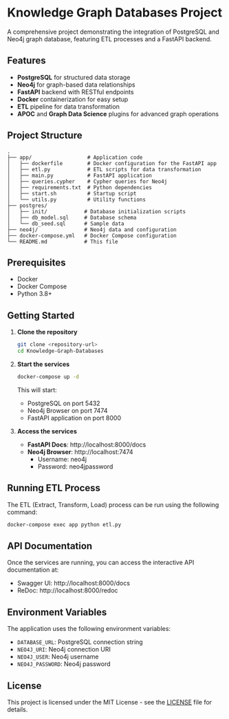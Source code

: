 # Knowledge Graph Databases Project

A comprehensive project demonstrating the integration of PostgreSQL and Neo4j graph database, featuring ETL processes and a FastAPI backend.

## Features

- **PostgreSQL** for structured data storage
- **Neo4j** for graph-based data relationships
- **FastAPI** backend with RESTful endpoints
- **Docker** containerization for easy setup
- **ETL** pipeline for data transformation
- **APOC** and **Graph Data Science** plugins for advanced graph operations

## Project Structure

```
.
├── app/                  # Application code
│   ├── dockerfile        # Docker configuration for the FastAPI app
│   ├── etl.py            # ETL scripts for data transformation
│   ├── main.py           # FastAPI application
│   ├── queries.cypher    # Cypher queries for Neo4j
│   ├── requirements.txt  # Python dependencies
│   ├── start.sh          # Startup script
│   └── utils.py          # Utility functions
├── postgres/
│   ├── init/            # Database initialization scripts
│   ├── db_model.sql     # Database schema
│   └── db_seed.sql      # Sample data
├── neo4j/               # Neo4j data and configuration
├── docker-compose.yml   # Docker Compose configuration
└── README.md            # This file
```

## Prerequisites

- Docker
- Docker Compose
- Python 3.8+

## Getting Started

1. **Clone the repository**
   ```bash
   git clone <repository-url>
   cd Knowledge-Graph-Databases
   ```

2. **Start the services**
   ```bash
   docker-compose up -d
   ```
   This will start:
   - PostgreSQL on port 5432
   - Neo4j Browser on port 7474
   - FastAPI application on port 8000

3. **Access the services**
   - **FastAPI Docs**: http://localhost:8000/docs
   - **Neo4j Browser**: http://localhost:7474
     - Username: neo4j
     - Password: neo4jpassword

## Running ETL Process

The ETL (Extract, Transform, Load) process can be run using the following command:

```bash
docker-compose exec app python etl.py
```

## API Documentation

Once the services are running, you can access the interactive API documentation at:
- Swagger UI: http://localhost:8000/docs
- ReDoc: http://localhost:8000/redoc

## Environment Variables

The application uses the following environment variables:

- `DATABASE_URL`: PostgreSQL connection string
- `NEO4J_URI`: Neo4j connection URI
- `NEO4J_USER`: Neo4j username
- `NEO4J_PASSWORD`: Neo4j password

## License

This project is licensed under the MIT License - see the [LICENSE](LICENSE) file for details.